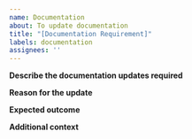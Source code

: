 ```yaml
---
name: Documentation
about: To update documentation
title: "[Documentation Requirement]"
labels: documentation
assignees: ''
---
```


**Describe the documentation updates required**

<!-- Specify the section of the documentation that needs updates and what changes are necessary -->

**Reason for the update**

<!-- Explain why this update is needed, e.g., clarifying existing information, correcting inaccuracies, or adding new test cases -->

**Expected outcome**

<!-- Describe how the updated documentation should improve understanding or usability for users -->

**Additional context**

<!-- Include any relevant information, such as related documents or sections that may also need updates, or specific examples of how the documentation can be improved -->